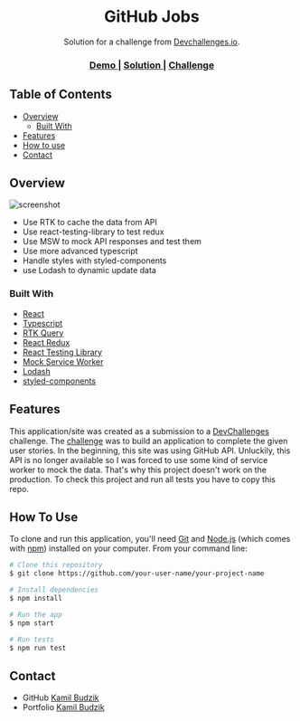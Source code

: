 <!-- Please update value in the {}  -->

<h1 align="center">GitHub Jobs</h1>

<div align="center">
   Solution for a challenge from  <a href="https://devchallenges.io" target="_blank">Devchallenges.io</a>.
</div>

<div align="center">
  <h3>
    <a href="https://donquixotesabo.github.io/Github-Jobs/">
      Demo
    </a>
    <span> | </span>
    <a href="https://github.com/DonquixoteSabo/Github-Jobs">
      Solution
    </a>
    <span> | </span>
    <a href="https://devchallenges.io/challenges/mM1UIenRhK808W8qmLWv">
      Challenge
    </a>
  </h3>
</div>

<!-- TABLE OF CONTENTS -->

## Table of Contents

- [Overview](#overview)
  - [Built With](#built-with)
- [Features](#features)
- [How to use](#how-to-use)
- [Contact](#contact)

<!-- OVERVIEW -->

## Overview

![screenshot](https://i.imgur.com/icVPq71.png)

- Use RTK to cache the data from API
- Use react-testing-library to test redux
- Use MSW to mock API responses and test them
- Use more advanced typescript 
- Handle styles with styled-components
- use Lodash to dynamic update data

### Built With

<!-- This section should list any major frameworks that you built your project using. Here are a few examples.-->

- [React](https://reactjs.org/)
- [Typescript](https://www.typescriptlang.org/)
- [RTK Query](https://redux-toolkit.js.org/rtk-query/overview)
- [React Redux](https://react-redux.js.org/)
- [React Testing Library](https://testing-library.com/docs/react-testing-library/intro/)
- [Mock Service Worker](https://mswjs.io/)
- [Lodash](https://lodash.com/)
- [styled-components](https://styled-components.com/)

## Features

<!-- List the features of your application or follow the template. Don't share the figma file here :) -->

This application/site was created as a submission to a [DevChallenges](https://devchallenges.io/challenges) challenge. The [challenge](https://devchallenges.io/challenges/mM1UIenRhK808W8qmLWv) was to build an application to complete the given user stories.
In the beginning, this site was using GitHub API. Unluckily, this API is no longer available so I was forced to use some kind of service worker to mock the data. That's why this project doesn't work on the production.
To check this project and run all tests you have to copy this repo.


## How To Use

<!-- Example: -->

To clone and run this application, you'll need [Git](https://git-scm.com) and [Node.js](https://nodejs.org/en/download/) (which comes with [npm](http://npmjs.com)) installed on your computer. From your command line:

```bash
# Clone this repository
$ git clone https://github.com/your-user-name/your-project-name

# Install dependencies
$ npm install

# Run the app
$ npm start

# Run tests
$ npm run test
```


## Contact

- GitHub [Kamil Budzik](https://github.com/DonquixoteSabo/)
- Portfolio [Kamil Budzik](https://github.com/DonquixoteSabo/)
